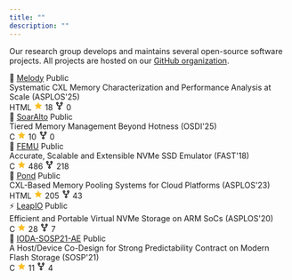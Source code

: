 ```yaml
---
title: ""
description: ""
---
```


Our research group develops and maintains several open-source software projects. All projects are hosted on our [GitHub organization](https://github.com/moatlab).

<div class="github-repos">
  <div class="repo-card">
    <div class="repo-header">
      <div class="repo-title">
        <span class="repo-icon">🔧</span>
        <a href="https://github.com/moatlab/Melody" class="repo-name">Melody</a>
        <span class="repo-visibility">Public</span>
      </div>
    </div>
    <div class="repo-description">
      Systematic CXL Memory Characterization and Performance Analysis at Scale (ASPLOS'25)
    </div>
    <div class="repo-meta">
      <span class="repo-language">
        <span class="language-dot"></span>
        HTML
      </span>
      <span class="repo-stats" id="melody-stats">
        <span class="repo-stars">
          <svg width="16" height="16" viewBox="0 0 24 24" fill="#fbbf24">
            <path d="M12 2l3.09 6.26L22 9.27l-5 4.87 1.18 6.88L12 17.77l-6.18 3.25L7 14.14 2 9.27l6.91-1.01L12 2z"/>
          </svg>
          18
        </span>
        <span class="repo-forks">
          <svg width="16" height="16" viewBox="0 0 16 16" fill="currentColor">
            <path d="M5 5.372v.878c0 .414.336.75.75.75h4.5a.75.75 0 0 0 .75-.75v-.878a2.25 2.25 0 1 1 1.5 0v.878a2.25 2.25 0 0 1-2.25 2.25h-1.5v2.128a2.251 2.251 0 1 1-1.5 0V8.5h-1.5A2.25 2.25 0 0 1 3.5 6.25v-.878a2.25 2.25 0 1 1 1.5 0ZM5 3.25a.75.75 0 1 0-1.5 0 .75.75 0 0 0 1.5 0Zm6.75.75a.75.75 0 1 0 0-1.5.75.75 0 0 0 0 1.5Zm-3 8.75a.75.75 0 1 0-1.5 0 .75.75 0 0 0 1.5 0Z"/>
          </svg>
          0
        </span>
      </span>
    </div>
  </div>

  <div class="repo-card">
    <div class="repo-header">
      <div class="repo-title">
        <span class="repo-icon">🚀</span>
        <a href="https://github.com/moatlab/SoarAlto" class="repo-name">SoarAlto</a>
        <span class="repo-visibility">Public</span>
      </div>
    </div>
    <div class="repo-description">
      Tiered Memory Management Beyond Hotness (OSDI'25)
    </div>
    <div class="repo-meta">
      <span class="repo-language">
        <span class="language-dot"></span>
        C
      </span>
      <span class="repo-stats" id="soaralto-stats">
        <span class="repo-stars">
          <svg width="16" height="16" viewBox="0 0 24 24" fill="#fbbf24">
            <path d="M12 2l3.09 6.26L22 9.27l-5 4.87 1.18 6.88L12 17.77l-6.18 3.25L7 14.14 2 9.27l6.91-1.01L12 2z"/>
          </svg>
          10
        </span>
        <span class="repo-forks">
          <svg width="16" height="16" viewBox="0 0 16 16" fill="currentColor">
            <path d="M5 5.372v.878c0 .414.336.75.75.75h4.5a.75.75 0 0 0 .75-.75v-.878a2.25 2.25 0 1 1 1.5 0v.878a2.25 2.25 0 0 1-2.25 2.25h-1.5v2.128a2.251 2.251 0 1 1-1.5 0V8.5h-1.5A2.25 2.25 0 0 1 3.5 6.25v-.878a2.25 2.25 0 1 1 1.5 0ZM5 3.25a.75.75 0 1 0-1.5 0 .75.75 0 0 0 1.5 0Zm6.75.75a.75.75 0 1 0 0-1.5.75.75 0 0 0 0 1.5Zm-3 8.75a.75.75 0 1 0-1.5 0 .75.75 0 0 0 1.5 0Z"/>
          </svg>
          0
        </span>
      </span>
    </div>
  </div>

  <div class="repo-card">
    <div class="repo-header">
      <div class="repo-title">
        <span class="repo-icon">💾</span>
        <a href="https://github.com/moatlab/FEMU" class="repo-name">FEMU</a>
        <span class="repo-visibility">Public</span>
      </div>
    </div>
    <div class="repo-description">
      Accurate, Scalable and Extensible NVMe SSD Emulator (FAST'18)
    </div>
    <div class="repo-meta">
      <span class="repo-language">
        <span class="language-dot"></span>
        C
      </span>
      <span class="repo-stats" id="femu-stats">
        <span class="repo-stars">
          <svg width="16" height="16" viewBox="0 0 24 24" fill="#fbbf24">
            <path d="M12 2l3.09 6.26L22 9.27l-5 4.87 1.18 6.88L12 17.77l-6.18 3.25L7 14.14 2 9.27l6.91-1.01L12 2z"/>
          </svg>
          486
        </span>
        <span class="repo-forks">
          <svg width="16" height="16" viewBox="0 0 16 16" fill="currentColor">
            <path d="M5 5.372v.878c0 .414.336.75.75.75h4.5a.75.75 0 0 0 .75-.75v-.878a2.25 2.25 0 1 1 1.5 0v.878a2.25 2.25 0 0 1-2.25 2.25h-1.5v2.128a2.251 2.251 0 1 1-1.5 0V8.5h-1.5A2.25 2.25 0 0 1 3.5 6.25v-.878a2.25 2.25 0 1 1 1.5 0ZM5 3.25a.75.75 0 1 0-1.5 0 .75.75 0 0 0 1.5 0Zm6.75.75a.75.75 0 1 0 0-1.5.75.75 0 0 0 0 1.5Zm-3 8.75a.75.75 0 1 0-1.5 0 .75.75 0 0 0 1.5 0Z"/>
          </svg>
          218
        </span>
      </span>
    </div>
  </div>

  <div class="repo-card">
    <div class="repo-header">
      <div class="repo-title">
        <span class="repo-icon">🌊</span>
        <a href="https://github.com/moatlab/Pond" class="repo-name">Pond</a>
        <span class="repo-visibility">Public</span>
      </div>
    </div>
    <div class="repo-description">
      CXL-Based Memory Pooling Systems for Cloud Platforms (ASPLOS'23)
    </div>
    <div class="repo-meta">
      <span class="repo-language">
        <span class="language-dot"></span>
        HTML
      </span>
      <span class="repo-stats" id="pond-stats">
        <span class="repo-stars">
          <svg width="16" height="16" viewBox="0 0 24 24" fill="#fbbf24">
            <path d="M12 2l3.09 6.26L22 9.27l-5 4.87 1.18 6.88L12 17.77l-6.18 3.25L7 14.14 2 9.27l6.91-1.01L12 2z"/>
          </svg>
          205
        </span>
        <span class="repo-forks">
          <svg width="16" height="16" viewBox="0 0 16 16" fill="currentColor">
            <path d="M5 5.372v.878c0 .414.336.75.75.75h4.5a.75.75 0 0 0 .75-.75v-.878a2.25 2.25 0 1 1 1.5 0v.878a2.25 2.25 0 0 1-2.25 2.25h-1.5v2.128a2.251 2.251 0 1 1-1.5 0V8.5h-1.5A2.25 2.25 0 0 1 3.5 6.25v-.878a2.25 2.25 0 1 1 1.5 0ZM5 3.25a.75.75 0 1 0-1.5 0 .75.75 0 0 0 1.5 0Zm6.75.75a.75.75 0 1 0 0-1.5.75.75 0 0 0 0 1.5Zm-3 8.75a.75.75 0 1 0-1.5 0 .75.75 0 0 0 1.5 0Z"/>
          </svg>
          43
        </span>
      </span>
    </div>
  </div>

  <div class="repo-card">
    <div class="repo-header">
      <div class="repo-title">
        <span class="repo-icon">⚡</span>
        <a href="https://github.com/moatlab/LeapIO" class="repo-name">LeapIO</a>
        <span class="repo-visibility">Public</span>
      </div>
    </div>
    <div class="repo-description">
      Efficient and Portable Virtual NVMe Storage on ARM SoCs (ASPLOS'20)
    </div>
    <div class="repo-meta">
      <span class="repo-language">
        <span class="language-dot"></span>
        C
      </span>
      <span class="repo-stats" id="leapio-stats">
        <span class="repo-stars">
          <svg width="16" height="16" viewBox="0 0 24 24" fill="#fbbf24">
            <path d="M12 2l3.09 6.26L22 9.27l-5 4.87 1.18 6.88L12 17.77l-6.18 3.25L7 14.14 2 9.27l6.91-1.01L12 2z"/>
          </svg>
          28
        </span>
        <span class="repo-forks">
          <svg width="16" height="16" viewBox="0 0 16 16" fill="currentColor">
            <path d="M5 5.372v.878c0 .414.336.75.75.75h4.5a.75.75 0 0 0 .75-.75v-.878a2.25 2.25 0 1 1 1.5 0v.878a2.25 2.25 0 0 1-2.25 2.25h-1.5v2.128a2.251 2.251 0 1 1-1.5 0V8.5h-1.5A2.25 2.25 0 0 1 3.5 6.25v-.878a2.25 2.25 0 1 1 1.5 0ZM5 3.25a.75.75 0 1 0-1.5 0 .75.75 0 0 0 1.5 0Zm6.75.75a.75.75 0 1 0 0-1.5.75.75 0 0 0 0 1.5Zm-3 8.75a.75.75 0 1 0-1.5 0 .75.75 0 0 0 1.5 0Z"/>
          </svg>
          7
        </span>
      </span>
    </div>
  </div>

  <div class="repo-card">
    <div class="repo-header">
      <div class="repo-title">
        <span class="repo-icon">🎯</span>
        <a href="https://github.com/moatlab/IODA-SOSP21-AE" class="repo-name">IODA-SOSP21-AE</a>
        <span class="repo-visibility">Public</span>
      </div>
    </div>
    <div class="repo-description">
      A Host/Device Co-Design for Strong Predictability Contract on Modern Flash Storage (SOSP'21)
    </div>
    <div class="repo-meta">
      <span class="repo-language">
        <span class="language-dot"></span>
        C
      </span>
      <span class="repo-stats" id="ioda-stats">
        <span class="repo-stars">
          <svg width="16" height="16" viewBox="0 0 24 24" fill="#fbbf24">
            <path d="M12 2l3.09 6.26L22 9.27l-5 4.87 1.18 6.88L12 17.77l-6.18 3.25L7 14.14 2 9.27l6.91-1.01L12 2z"/>
          </svg>
          11
        </span>
        <span class="repo-forks">
          <svg width="16" height="16" viewBox="0 0 16 16" fill="currentColor">
            <path d="M5 5.372v.878c0 .414.336.75.75.75h4.5a.75.75 0 0 0 .75-.75v-.878a2.25 2.25 0 1 1 1.5 0v.878a2.25 2.25 0 0 1-2.25 2.25h-1.5v2.128a2.251 2.251 0 1 1-1.5 0V8.5h-1.5A2.25 2.25 0 0 1 3.5 6.25v-.878a2.25 2.25 0 1 1 1.5 0ZM5 3.25a.75.75 0 1 0-1.5 0 .75.75 0 0 0 1.5 0Zm6.75.75a.75.75 0 1 0 0-1.5.75.75 0 0 0 0 1.5Zm-3 8.75a.75.75 0 1 0-1.5 0 .75.75 0 0 0 1.5 0Z"/>
          </svg>
          4
        </span>
      </span>
    </div>
  </div>

</div>

<script>
// Dynamically load GitHub stats JavaScript when this page is accessed
document.addEventListener('DOMContentLoaded', function() {
    // Load the GitHub stats script dynamically
    const script = document.createElement('script');
    script.src = '/js/github-stats.js';
    script.onload = function() {
        console.log('GitHub stats script loaded successfully');
    };
    script.onerror = function() {
        console.error('Failed to load GitHub stats script');
    };
    document.head.appendChild(script);
});
</script>


